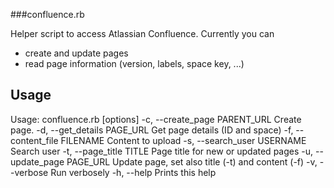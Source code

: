 ###confluence.rb

Helper script to access Atlassian Confluence. Currently you can

* create and update pages
* read page information (version, labels, space key, ...)

Usage
-----

Usage: confluence.rb [options]
    -c, --create_page PARENT_URL     Create page. 
    -d, --get_details PAGE_URL       Get page details (ID and space)
    -f, --content_file FILENAME      Content to upload
    -s, --search_user USERNAME       Search user
    -t, --page_title TITLE           Page title for new or updated pages
    -u, --update_page PAGE_URL       Update page, set also title (-t) and content (-f)
    -v, --verbose                    Run verbosely
    -h, --help                       Prints this help